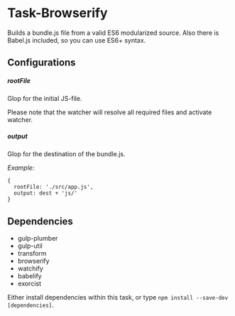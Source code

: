 # Task-Browserify

Builds a bundle.js file from a valid ES6 modularized source.
Also there is Babel.js included, so you can use ES6+ syntax.


## Configurations

##### rootFile

Glop for the initial JS-file.

Please note that the watcher will resolve all required files and activate watcher.

##### output

Glop for the destination of the bundle.js.

*Example:*

```
{
  rootFile: './src/app.js',
  output: dest + 'js/'
}
```


## Dependencies

- gulp-plumber
- gulp-util
- transform
- browserify
- watchify
- babelify
- exorcist

Either install dependencies within this task, or type ``npm install --save-dev [dependencies]``.
